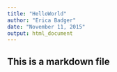```yaml
---
title: "HelloWorld"
author: "Erica Badger"
date: "November 11, 2015"
output: html_document
---
```


## This is a markdown file